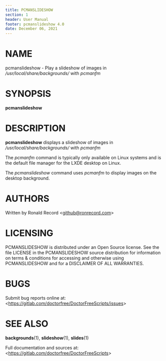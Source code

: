```yaml
---
title: PCMANSLIDESHOW
section: 1
header: User Manual
footer: pcmanslideshow 4.0
date: December 06, 2021
---
```

# NAME
pcmanslideshow - Play a slideshow of images in */usr/local/share/backgrounds/* with *pcmanfm*

# SYNOPSIS
**pcmanslideshow**

# DESCRIPTION
**pcmanslideshow** displays a slideshow of images in
*/usr/local/share/backgrounds/* with *pcmanfm*

The *pcmanfm* command is typically only available on Linux systems and is the
default file manager for the LXDE desktop on Linux.

The *pcmanslideshow* command uses *pcmanfm* to display images on the desktop background.

# AUTHORS
Written by Ronald Record &lt;github@ronrecord.com&gt;

# LICENSING
PCMANSLIDESHOW is distributed under an Open Source license.
See the file LICENSE in the PCMANSLIDESHOW source distribution
for information on terms &amp; conditions for accessing and
otherwise using PCMANSLIDESHOW and for a DISCLAIMER OF ALL WARRANTIES.

# BUGS
Submit bug reports online at: &lt;https://gitlab.com/doctorfree/DoctorFreeScripts/issues&gt;

# SEE ALSO
**backgrounds**(1), **slideshow**(1), **slides**(1)

Full documentation and sources at: &lt;https://gitlab.com/doctorfree/DoctorFreeScripts&gt;


